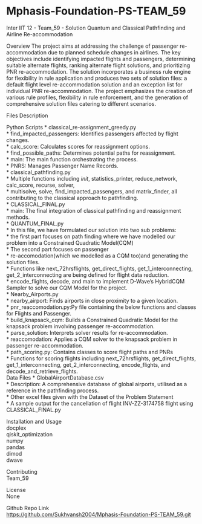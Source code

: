 # Mphasis-Foundation-PS-TEAM_59
 Inter IIT 12 - Team_59 - Solution
Quantum and Classical Pathfinding and Airline Re-accommodation

Overview
The project aims at addressing the challenge of passenger re-accommodation due to planned schedule changes in airlines. The key objectives include identifying impacted flights and passengers, determining suitable alternate flights, ranking alternate flight solutions, and prioritizing PNR re-accommodation. 
The solution incorporates a business rule engine for flexibility in rule application and produces two sets of solution files: a default flight level re-accommodation solution and an exception list for individual PNR re-accommodation. The project emphasizes the creation of various rule profiles, flexibility in rule enforcement, and the generation of comprehensive solution files catering to different scenarios.

Files Description

Python Scripts
    * classical_re-assignment_greedy.py    
    * find_impacted_passengers: Identifies passengers affected by flight changes.    
    * calc_score: Calculates scores for reassignment options.    
    * find_possible_paths: Determines potential paths for reassignment.    
    * main: The main function orchestrating the process.    
    * PNRS: Manages Passenger Name Records.    
    * classical_pathfinding.py    
    * Multiple functions including _init_, statistics_printer, reduce_network, calc_score, recurse, solver,     
    * multisolve, solve, find_impacted_passengers, and matrix_finder, all contributing to the classical approach to pathfinding.    
    * CLASSICAL_FINAL.py    
    * main: The final integration of classical pathfinding and reassignment methods.    
    * QUANTUM_FINAL.py    
    * In this file, we have formulated our solution into two sub problems:    
    * the first part focuses on path finding where we have modelled our problem into a Constrained Quadratic Model(CQM)    
    * The second part focuses on passenger     
    * re-accomodation(which we modelled as a CQM too)and generating the solution files.    
    * Functions like next_72hrsflights, get_direct_flights, get_1_interconnecting, get_2_interconnecting are being defined for flight data reduction.    
    * encode_flights, decode, and main to implement D-Wave’s HybridCQM Sampler to solve our CQM Model for the project.    
    * Nearby_Airports.py    
    * nearby_airport: Finds airports in close proximity to a given location.    
    * pnr_reaccomodation.py:Py file containing the below functions and classes for Flights and Passenger.    
    * build_knapsack_cqm: Builds a Constrained Quadratic Model for the knapsack problem involving passenger re-accommodation.    
    * parse_solution: Interprets solver results for re-accommodation.    
    * reaccomodation: Applies a CQM solver to the knapsack problem in passenger re-accommodation.    
    * path_scoring.py: Contains classes to score flight paths and PNRs    
    * Functions for scoring flights including next_72hrsflights, get_direct_flights, get_1_interconnecting, get_2_interconnecting, encode_flights, and decode_and_retrieve_flights.    
Data Files
    * GlobalAirportDatabase.csv    
    * Description: A comprehensive database of global airports, utilised as a reference in the pathfinding process.    
    * Other excel files given with the Dataset of the Problem Statement    
    * A sample output for the cancellation of flight INV-ZZ-3174758 flight using CLASSICAL_FINAL.py    
    
Installation and Usage    
docplex    
qiskit_optimization    
numpy    
pandas    
dimod    
dwave    

Contributing    
Team_59    

License    
None      

Github Repo Link     
https://github.com/Sukhvansh2004/Mphasis-Foundation-PS-TEAM_59.git
